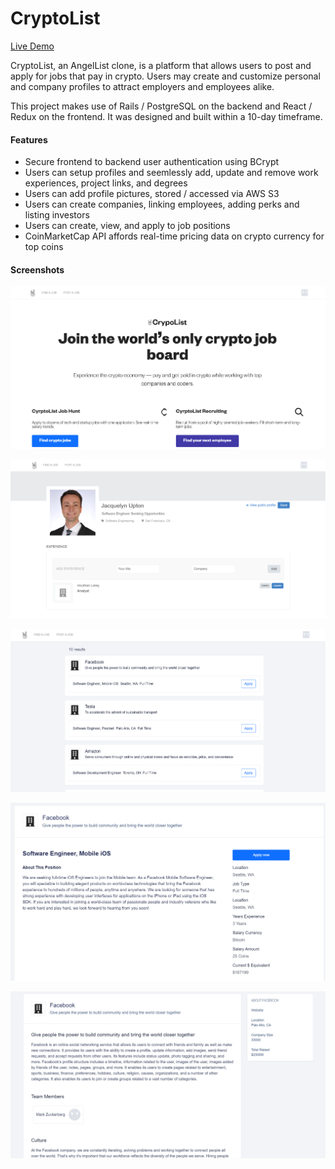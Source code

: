 # CryptoList
[Live Demo](https://aa-crypto-list.herokuapp.com/#/)

CryptoList, an AngelList clone, is a platform that allows users to post and apply for jobs that pay in crypto. Users may create and customize personal and company profiles to attract employers and employees alike.

This project makes use of Rails / PostgreSQL on the backend and React / Redux on the frontend. It was designed and built within a 10-day timeframe.

#### Features
* Secure frontend to backend user authentication using BCrypt
* Users can setup profiles and seemlessly add, update and remove work experiences, project links, and degrees
* Users can add profile pictures, stored / accessed via AWS S3
* Users can create companies, linking employees, adding perks and listing investors
* Users can create, view, and apply to job positions
* CoinMarketCap API affords real-time pricing data on crypto currency for top coins

#### Screenshots
![Splash Page](./screenshots/splash.png)

![Profile](./screenshots/profile.png)

![Jobs](./screenshots/jobs.png)

![Job](./screenshots/job.png)

![Company](./screenshots/company.png)